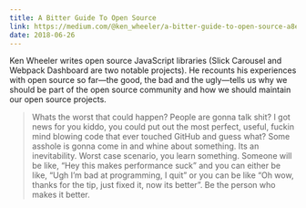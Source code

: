 ```yaml
---
title: A Bitter Guide To Open Source
link: https://medium.com/@ken_wheeler/a-bitter-guide-to-open-source-a8e3b6a3c1c4
date: 2018-06-26
---
```


Ken Wheeler writes open source JavaScript libraries (Slick Carousel and Webpack Dashboard are two notable projects). He recounts his experiences with open source so far—the good, the bad and the ugly—tells us why we should be part of the open source community and how we should maintain our open source projects.

> Whats the worst that could happen? People are gonna talk shit? I got news for you kiddo, you could put out the most perfect, useful, fuckin mind blowing code that ever touched GitHub and guess what? Some asshole is gonna come in and whine about something. Its an inevitability. Worst case scenario, you learn something. Someone will be like, “Hey this makes performance suck” and you can either be like, “Ugh I’m bad at programming, I quit” or you can be like “Oh wow, thanks for the tip, just fixed it, now its better”. Be the person who makes it better.
